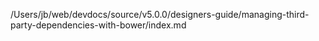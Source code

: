 /Users/jb/web/devdocs/source/v5.0.0/designers-guide/managing-third-party-dependencies-with-bower/index.md